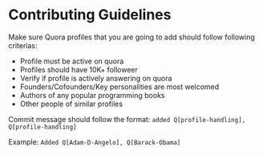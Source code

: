 # Contributing Guidelines

Make sure Quora profiles that you are going to add should follow following criterias:
* Profile must be active on quora
* Profiles should have 10K+ followeer
* Verify if profile is actively answering on quora 
* Founders/Cofounders/Key personalities are most welcomed
* Authors of any popular programming books
* Other people of similar profiles

Commit message should follow the format: `added Q[profile-handling], Q[profile-handling]`

Example: `Added Q[Adam-D-Angelo], Q[Barack-Obama]`
